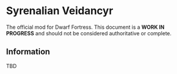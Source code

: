 # Syrenalian Veidancyr
The official mod for Dwarf Fortress.
This document is a **WORK IN PROGRESS** and should not be considered authoritative or complete.

## Information
TBD